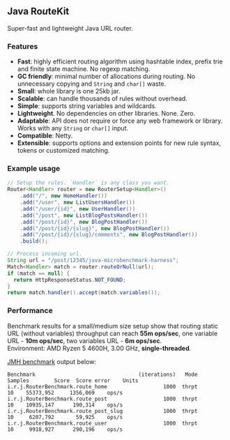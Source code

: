Java Ro*u*teKit
---------------

Super-fast and lightweight Java URL router.

### Features

- **Fast**: highly efficient routing algorithm using hashtable index, prefix trie and finite state machine. No regexp matching.
- **GC friendly**: minimal number of allocations during routing. No unnecessary copying and `String` and `char[]` waste.
- **Small**: whole library is one 25kb jar.
- **Scalable**: can handle thousands of rules without overhead.
- **Simple**: supports string variables and wildcards.
- **Lightweight**. No dependencies on other libraries. None. Zero.
- **Adaptable**: API does not require or force any web framework or library. Works with any `String` or `char[]` input.
- **Compatible**: Netty.
- **Extensible**: supports options and extension points for new rule syntax, tokens or customized matching.

### Example usage

```java
// Setup the rules. `Handler` is any class you want.
Router<Handler> router = new RouterSetup<Handler>()
    .add("/", new HomeHandler())
    .add("/user", new ListUsersHandler())
    .add("/user/{id}", new UserHandler())
    .add("/post", new ListBlogPostsHandler())
    .add("/post/{id}", new BlogPostHandler())
    .add("/post/{id}/{slug}", new BlogPostHandler())
    .add("/post/{id}/{slug}/comments", new BlogPostHandler())
    .build();

// Process incoming url.
String url = "/post/12345/java-microbenchmark-harness";
Match<Handler> match = router.routeOrNull(url);
if (match == null) {
  return HttpResponseStatus.NOT_FOUND;
}
return match.handler().accept(match.variables());
```

### Performance

Benchmark results for a small/medium size setup show that routing static URL (without variables) throughput 
can reach <b>55m ops/sec</b>, one variable URL - <b>10m ops/sec</b>, two variables URL - <b>6m ops/sec</b>.
<br>
Environment: AMD Ryzen 5 4600H, 3.00 GHz, <b>single-threaded</b>.

<a href='/test/io/routekit/jmh'>JMH benchmark</a> output below:

```
Benchmark                                 (iterations)   Mode   Samples        Score  Score error    Units
i.r.j.RouterBenchmark.route_home                  1000  thrpt        10    55373,952     1356,069    ops/s
i.r.j.RouterBenchmark.route_post                  1000  thrpt        10    10935,147      190,314    ops/s
i.r.j.RouterBenchmark.route_post_slug             1000  thrpt        10     6207,792       59,925    ops/s
i.r.j.RouterBenchmark.route_user                  1000  thrpt        10     9918,927      290,196    ops/s
```

